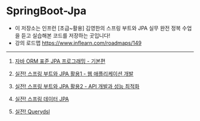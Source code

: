 # SpringBoot-Jpa
-  이 저장소는 인프런 [초급~활용] 김영한의 스프링 부트와 JPA 실무 완전 정복 수업을 듣고 실습해본 코드를 저장하는 곳입니다!
-  강의 로드맵 https://www.inflearn.com/roadmaps/149
---------------
1. [자바 ORM 표준 JPA 프로그래밍 - 기본편]()

2. [실전! 스프링 부트와 JPA 활용1 - 웹 애플리케이션 개발]()

3. [실전! 스프링 부트와 JPA 활용2 - API 개발과 성능 최적화]()

4. [실전! 스프링 데이터 JPA]()

5. [실전! Querydsl]()
